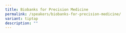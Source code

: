 ```yaml
---
title: Biobanks for Precision Medicine
permalink: /speakers/biobanks-for-precision-medicine/
variant: tiptap
description: ""
---
```

